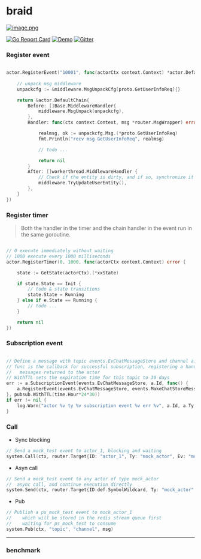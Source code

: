 # braid
> 

[![image.png](https://i.postimg.cc/3xNDLTwR/image.png)](https://postimg.cc/ts0TT8WQ)

[![Go Report Card](https://goreportcard.com/badge/github.com/pojol/braid?style=flat-square)](https://goreportcard.com/report/github.com/pojol/braid)
[![Demo](https://img.shields.io/badge/demo-braid--demo-brightgreen?style=flat-square)](https://github.com/pojol/braid-demo)
[![Gitter](https://img.shields.io/gitter/room/braid/community?color=blue?style=flat-square)](https://matrix.to/#/#braid-world:matrix.org)


### Register event
```go

actor.RegisterEvent("10001", func(actorCtx context.Context) *actor.DefaultChain {
    
    // unpack msg middleware
    unpackcfg := &middleware.MsgUnpackCfg[proto.GetUserInfoReq]{}

    return &actor.DefaultChain{
        Before: []Base.MiddlewareHandler{
            middleware.MsgUnpack(unpackcfg),
        },
        Handler: func(ctx context.Context, msg *router.MsgWrapper) error {

            realmsg, ok := unpackcfg.Msg.(*proto.GetUserInfoReq)
            fmt.Println("recv msg GetUserInfoReq", realmsg)

            // todo ...

            return nil
        }
        After: []workerthread.MiddlewareHandler {
            // Check if the entity is dirty, and if so, synchronize it to the cache
            middleware.TryUpdateUserEntity(),
        },
    }
})
```

### Register timer
> Both the handler in the timer and the chain handler in the event run in the same goroutine.
```go

// 0 execute immediately without waiting
// 1000 execute every 1000 milliseconds
actor.RegisterTimer(0, 1000, func(actorCtx context.Context) error {

    state := GetState(actorCtx).(*xxState)

    if state.State == Init {
        // todo & state transitions
        state.State = Running
    } else if e.State == Running {
        // todo ...
    } 

    return nil
})

```

### Subscription event
```go

// Define a message with topic events.EvChatMessageStore and channel a.Id (self)
// func is the callback for successful subscription, registering a handler function for
//   messages returned to the actor
// WithTTL sets the expiration time for this topic to 30 days
err := a.SubscriptionEvent(events.EvChatMessageStore, a.Id, func() {
    a.RegisterEvent(events.EvChatMessageStore, events.MakeChatStoreMessage)
}, pubsub.WithTTL(time.Hour*24*30))
if err != nil {
    log.Warn("actor %v ty %v subscription event %v err %v", a.Id, a.Ty, events.EvChatMessageStore, err.Error())
}
```

### Call
* Sync blocking
```go
// Send a mock_test event to actor_1, blocking and waiting
system.Call(ctx, router.Target{ID: "actor_1", Ty: "mock_actor", Ev: "mock_test"}, nil)
```

* Asyn call
```go
// Send a mock_test event to any actor of type mock_actor
//  async call, and continue execution directly
system.Send(ctx, router.Target{ID:def.SymbolWildcard, Ty: "mock_actor",Ev: "mock_test"}, nil)
```

* Pub
```go
// Publish a ps_mock_test event to mock_actor_1
//    which will be stored in the redis stream queue first
//    waiting for ps_mock_test to consume
system.Pub(ctx, "topic", "channel", msg)
```

---

### benchmark